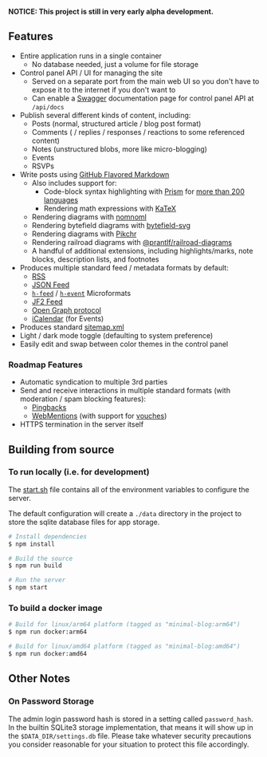 
**NOTICE: This project is still in very early alpha development.**

## Features

- Entire application runs in a single container
	- No database needed, just a volume for file storage
- Control panel API / UI for managing the site
	- Served on a separate port from the main web UI so you don't have to expose it to the internet if you don't want to
	- Can enable a [Swagger](https://swagger.io/) documentation page for control panel API at `/api/docs`
- Publish several different kinds of content, including:
  - Posts (normal, structured article / blog post format)
  - Comments ( / replies / responses / reactions to some referenced content)
  - Notes (unstructured blobs, more like micro-blogging)
  - Events
  - RSVPs
- Write posts using [GitHub Flavored Markdown](https://github.github.com/gfm/)
	- Also includes support for:
		- Code-block syntax highlighting with [Prism](https://prismjs.com/) for [more than 200 languages](https://prismjs.com/#supported-languages)
		- Rendering math expressions with [KaTeX](https://katex.org/)
    - Rendering diagrams with [nomnoml](https://www.nomnoml.com/)
    - Rendering bytefield diagrams with [bytefield-svg](https://bytefield-svg.deepsymmetry.org/bytefield-svg)
    <!-- - Rendering graphs and charts with [Vega](https://vega.github.io/vega) -->
    <!-- - Rendering waveform diagrams with [wavedrom](https://www.npmjs.com/package/wavedrom) -->
    - Rendering diagrams with [Pikchr](https://pikchr.org/home/doc/trunk/homepage.md)
    - Rendering railroad diagrams with [@prantlf/railroad-diagrams](https://github.com/prantlf/railroad-diagrams)
    - A handful of additional extensions, including highlights/marks, note blocks, description lists, and footnotes
- Produces multiple standard feed / metadata formats by default:
	- [RSS](https://www.rssboard.org/rss-specification)
	- [JSON Feed](https://www.jsonfeed.org/)
	- [`h-feed`](https://microformats.org/wiki/h-feed) / [`h-event`](https://microformats.org/wiki/h-event) Microformats
	- [JF2 Feed](https://jf2.spec.indieweb.org/)
  - [Open Graph protocol](https://ogp.me/)
  - [iCalendar](https://datatracker.ietf.org/doc/html/rfc5545) (for Events)
- Produces standard [sitemap.xml](https://www.sitemaps.org/protocol.html)
- Light / dark mode toggle (defaulting to system preference)
- Easily edit and swap between color themes in the control panel

### Roadmap Features

- Automatic syndication to multiple 3rd parties
- Send and receive interactions in multiple standard formats (with moderation / spam blocking features):
	- [Pingbacks](https://www.hixie.ch/specs/pingback/pingback)
	- [WebMentions](https://www.w3.org/TR/webmention) (with support for [vouches](https://indieweb.org/Vouch))
- HTTPS termination in the server itself

## Building from source

### To run locally (i.e. for development)

The [start.sh](./start.sh) file contains all of the environment variables to configure the server.

The default configuration will create a `./data` directory in the project to store the sqlite database files for app storage.

```bash
# Install dependencies
$ npm install

# Build the source
$ npm run build

# Run the server
$ npm start
```

### To build a docker image

```bash
# Build for linux/arm64 platform (tagged as "minimal-blog:arm64")
$ npm run docker:arm64

# Build for linux/amd64 platform (tagged as "minimal-blog:amd64")
$ npm run docker:amd64
```

## Other Notes

### On Password Storage

The admin login password hash is stored in a setting called `password_hash`. In the builtin SQLite3 storage implementation, that means it will show up in the `$DATA_DIR/settings.db` file. Please take whatever security precautions you consider reasonable for your situation to protect this file accordingly.
